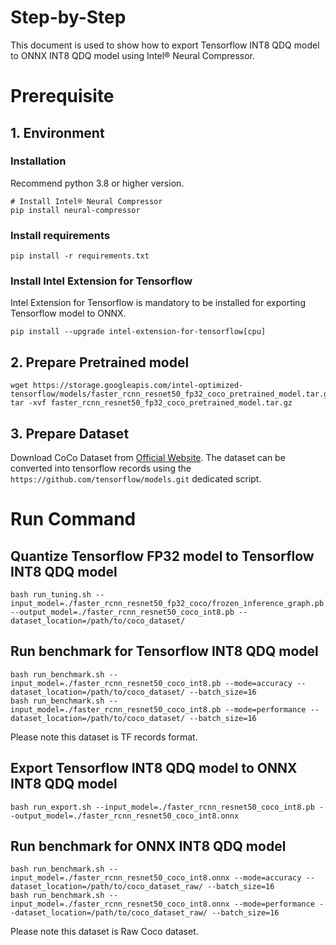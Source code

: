 Step-by-Step
============

This document is used to show how to export Tensorflow INT8 QDQ model to ONNX INT8 QDQ model using Intel® Neural Compressor.


# Prerequisite

## 1. Environment

### Installation
Recommend python 3.8 or higher version.
```shell
# Install Intel® Neural Compressor
pip install neural-compressor
```

### Install requirements
```shell
pip install -r requirements.txt
```

### Install Intel Extension for Tensorflow
Intel Extension for Tensorflow is mandatory to be installed for exporting Tensorflow model to ONNX.
```shell
pip install --upgrade intel-extension-for-tensorflow[cpu]
```

## 2. Prepare Pretrained model

```shell
wget https://storage.googleapis.com/intel-optimized-tensorflow/models/faster_rcnn_resnet50_fp32_coco_pretrained_model.tar.gz
tar -xvf faster_rcnn_resnet50_fp32_coco_pretrained_model.tar.gz
```

## 3. Prepare Dataset

Download CoCo Dataset from [Official Website](https://cocodataset.org/#download).
The dataset can be converted into tensorflow records using the `https://github.com/tensorflow/models.git` dedicated script.

# Run Command

## Quantize Tensorflow FP32 model to Tensorflow INT8 QDQ model
```shell
bash run_tuning.sh --input_model=./faster_rcnn_resnet50_fp32_coco/frozen_inference_graph.pb --output_model=./faster_rcnn_resnet50_coco_int8.pb --dataset_location=/path/to/coco_dataset/
```

## Run benchmark for Tensorflow INT8 QDQ model
```shell
bash run_benchmark.sh --input_model=./faster_rcnn_resnet50_coco_int8.pb --mode=accuracy --dataset_location=/path/to/coco_dataset/ --batch_size=16
bash run_benchmark.sh --input_model=./faster_rcnn_resnet50_coco_int8.pb --mode=performance --dataset_location=/path/to/coco_dataset/ --batch_size=16
```
Please note this dataset is TF records format.

## Export Tensorflow INT8 QDQ model to ONNX INT8 QDQ model
```shell
bash run_export.sh --input_model=./faster_rcnn_resnet50_coco_int8.pb --output_model=./faster_rcnn_resnet50_coco_int8.onnx
```

## Run benchmark for ONNX INT8 QDQ model
```shell
bash run_benchmark.sh --input_model=./faster_rcnn_resnet50_coco_int8.onnx --mode=accuracy --dataset_location=/path/to/coco_dataset_raw/ --batch_size=16
bash run_benchmark.sh --input_model=./faster_rcnn_resnet50_coco_int8.onnx --mode=performance --dataset_location=/path/to/coco_dataset_raw/ --batch_size=16
```
Please note this dataset is Raw Coco dataset.
